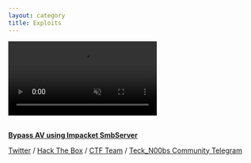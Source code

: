 ```yaml
---
layout: category
title: Exploits
---
```


<div class="background-wrap">
	<video id="video-bg-elem" preload="auto" autoplay="true" loop="loop" muted="muted">
		<Source src="https://media.giphy.com/media/26tn33aiTi1jkl6H6/giphy.mp4" type="video/mp4">
	</video>
</div>

<br> **[Bypass AV using Impacket SmbServer]()**


[Twitter](https://twitter.com/Teck__K2) / [Hack The Box](https://www.hackthebox.eu/profile/966) / [CTF Team](https://ctftime.org/team/20102) /
[Teck_N00bs Community Telegram](https://t.me/Teck_N00bs)

<script 
  src="https://www.hackthebox.eu/badge/966">
</script>
